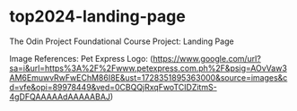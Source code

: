 # top2024-landing-page
The Odin Project Foundational Course Project: Landing Page

Image References:
Pet Express Logo: (https://www.google.com/url?sa=i&url=https%3A%2F%2Fwww.petexpress.com.ph%2F&psig=AOvVaw3AM6EmuwvRwFwEChM86I8E&ust=1728351895363000&source=images&cd=vfe&opi=89978449&ved=0CBQQjRxqFwoTCIDZitmS-4gDFQAAAAAdAAAAABAJ)